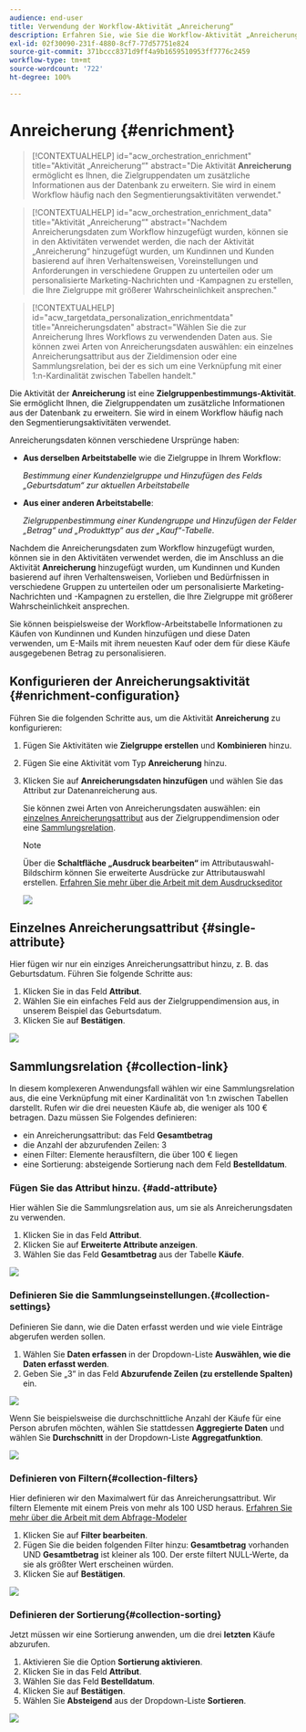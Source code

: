 ```yaml
---
audience: end-user
title: Verwendung der Workflow-Aktivität „Anreicherung“
description: Erfahren Sie, wie Sie die Workflow-Aktivität „Anreicherung“ verwenden.
exl-id: 02f30090-231f-4880-8cf7-77d57751e824
source-git-commit: 371bccc8371d9ff4a9b1659510953ff7776c2459
workflow-type: tm+mt
source-wordcount: '722'
ht-degree: 100%

---
```


# Anreicherung {#enrichment}

>[!CONTEXTUALHELP]
>id="acw_orchestration_enrichment"
>title="Aktivität „Anreicherung“"
>abstract="Die Aktivität **Anreicherung** ermöglicht es Ihnen, die Zielgruppendaten um zusätzliche Informationen aus der Datenbank zu erweitern. Sie wird in einem Workflow häufig nach den Segmentierungsaktivitäten verwendet."

>[!CONTEXTUALHELP]
>id="acw_orchestration_enrichment_data"
>title="Aktivität „Anreicherung“"
>abstract="Nachdem Anreicherungsdaten zum Workflow hinzugefügt wurden, können sie in den Aktivitäten verwendet werden, die nach der Aktivität „Anreicherung“ hinzugefügt wurden, um Kundinnen und Kunden basierend auf ihren Verhaltensweisen, Voreinstellungen und Anforderungen in verschiedene Gruppen zu unterteilen oder um personalisierte Marketing-Nachrichten und -Kampagnen zu erstellen, die Ihre Zielgruppe mit größerer Wahrscheinlichkeit ansprechen."

>[!CONTEXTUALHELP]
>id="acw_targetdata_personalization_enrichmentdata"
>title="Anreicherungsdaten"
>abstract="Wählen Sie die zur Anreicherung Ihres Workflows zu verwendenden Daten aus. Sie können zwei Arten von Anreicherungsdaten auswählen: ein einzelnes Anreicherungsattribut aus der Zieldimension oder eine Sammlungsrelation, bei der es sich um eine Verknüpfung mit einer 1:n-Kardinalität zwischen Tabellen handelt."

Die Aktivität der **Anreicherung** ist eine **Zielgruppenbestimmungs-Aktivität**. Sie ermöglicht Ihnen, die Zielgruppendaten um zusätzliche Informationen aus der Datenbank zu erweitern. Sie wird in einem Workflow häufig nach den Segmentierungsaktivitäten verwendet.

Anreicherungsdaten können verschiedene Ursprünge haben:

* **Aus derselben Arbeitstabelle** wie die Zielgruppe in Ihrem Workflow:

  *Bestimmung einer Kundenzielgruppe und Hinzufügen des Felds „Geburtsdatum“ zur aktuellen Arbeitstabelle*

* **Aus einer anderen Arbeitstabelle**:

  *Zielgruppenbestimmung einer Kundengruppe und Hinzufügen der Felder „Betrag“ und „Produkttyp“ aus der „Kauf“-Tabelle*.

Nachdem die Anreicherungsdaten zum Workflow hinzugefügt wurden, können sie in den Aktivitäten verwendet werden, die im Anschluss an die Aktivität **Anreicherung** hinzugefügt wurden, um Kundinnen und Kunden basierend auf ihren Verhaltensweisen, Vorlieben und Bedürfnissen in verschiedene Gruppen zu unterteilen oder um personalisierte Marketing-Nachrichten und -Kampagnen zu erstellen, die Ihre Zielgruppe mit größerer Wahrscheinlichkeit ansprechen.

Sie können beispielsweise der Workflow-Arbeitstabelle Informationen zu Käufen von Kundinnen und Kunden hinzufügen und diese Daten verwenden, um E-Mails mit ihrem neuesten Kauf oder dem für diese Käufe ausgegebenen Betrag zu personalisieren.

## Konfigurieren der Anreicherungsaktivität {#enrichment-configuration}

Führen Sie die folgenden Schritte aus, um die Aktivität **Anreicherung** zu konfigurieren:

1. Fügen Sie Aktivitäten wie **Zielgruppe erstellen** und **Kombinieren** hinzu.
1. Fügen Sie eine Aktivität vom Typ **Anreicherung** hinzu.
1. Klicken Sie auf **Anreicherungsdaten hinzufügen** und wählen Sie das Attribut zur Datenanreicherung aus.

   Sie können zwei Arten von Anreicherungsdaten auswählen: ein [einzelnes Anreicherungsattribut](#single-attribute) aus der Zielgruppendimension oder eine [Sammlungsrelation](#collection-link).

   >[!NOTE]
   >
   >Über die **Schaltfläche „Ausdruck bearbeiten“** im Attributauswahl-Bildschirm können Sie erweiterte Ausdrücke zur Attributauswahl erstellen. [Erfahren Sie mehr über die Arbeit mit dem Ausdruckseditor](../../query/expression-editor.md)

   ![](../assets/workflow-enrichment1.png)

## Einzelnes Anreicherungsattribut {#single-attribute}

Hier fügen wir nur ein einziges Anreicherungsattribut hinzu, z. B. das Geburtsdatum. Führen Sie folgende Schritte aus:

1. Klicken Sie in das Feld **Attribut**.
1. Wählen Sie ein einfaches Feld aus der Zielgruppendimension aus, in unserem Beispiel das Geburtsdatum.
1. Klicken Sie auf **Bestätigen**.

![](../assets/workflow-enrichment2.png)

## Sammlungsrelation {#collection-link}

In diesem komplexeren Anwendungsfall wählen wir eine Sammlungsrelation aus, die eine Verknüpfung mit einer Kardinalität von 1:n zwischen Tabellen darstellt. Rufen wir die drei neuesten Käufe ab, die weniger als 100 € betragen. Dazu müssen Sie Folgendes definieren:

* ein Anreicherungsattribut: das Feld **Gesamtbetrag**
* die Anzahl der abzurufenden Zeilen: 3
* einen Filter: Elemente herausfiltern, die über 100 € liegen
* eine Sortierung: absteigende Sortierung nach dem Feld **Bestelldatum**.

### Fügen Sie das Attribut hinzu. {#add-attribute}

Hier wählen Sie die Sammlungsrelation aus, um sie als Anreicherungsdaten zu verwenden.

1. Klicken Sie in das Feld **Attribut**.
1. Klicken Sie auf **Erweiterte Attribute anzeigen**.
1. Wählen Sie das Feld **Gesamtbetrag** aus der Tabelle **Käufe**.

![](../assets/workflow-enrichment3.png)

### Definieren Sie die Sammlungseinstellungen.{#collection-settings}

Definieren Sie dann, wie die Daten erfasst werden und wie viele Einträge abgerufen werden sollen.

1. Wählen Sie **Daten erfassen** in der Dropdown-Liste **Auswählen, wie die Daten erfasst werden**.
1. Geben Sie „3“ in das Feld **Abzurufende Zeilen (zu erstellende Spalten)** ein.

![](../assets/workflow-enrichment4.png)

Wenn Sie beispielsweise die durchschnittliche Anzahl der Käufe für eine Person abrufen möchten, wählen Sie stattdessen **Aggregierte Daten** und wählen Sie **Durchschnitt** in der Dropdown-Liste **Aggregatfunktion**.

![](../assets/workflow-enrichment5.png)

### Definieren von Filtern{#collection-filters}

Hier definieren wir den Maximalwert für das Anreicherungsattribut. Wir filtern Elemente mit einem Preis von mehr als 100 USD heraus. [Erfahren Sie mehr über die Arbeit mit dem Abfrage-Modeler](../../query/query-modeler-overview.md)

1. Klicken Sie auf **Filter bearbeiten**.
1. Fügen Sie die beiden folgenden Filter hinzu: **Gesamtbetrag** vorhanden UND **Gesamtbetrag** ist kleiner als 100. Der erste filtert NULL-Werte, da sie als größter Wert erscheinen würden.
1. Klicken Sie auf **Bestätigen**.

![](../assets/workflow-enrichment6.png)

### Definieren der Sortierung{#collection-sorting}

Jetzt müssen wir eine Sortierung anwenden, um die drei **letzten** Käufe abzurufen.

1. Aktivieren Sie die Option **Sortierung aktivieren**.
1. Klicken Sie in das Feld **Attribut**.
1. Wählen Sie das Feld **Bestelldatum**.
1. Klicken Sie auf **Bestätigen**.
1. Wählen Sie **Absteigend** aus der Dropdown-Liste **Sortieren**.

![](../assets/workflow-enrichment7.png)

<!--

Add other fields
use it in delivery


cardinality between the tables (1-N)
1. select attribute to use as enrichment data

    display advanced fields option
    i button

    note: attributes from the target dimension

1. Select how the data is collected
1. number of records to retrieve if want to retrieve a collection of multiple records
1. Apply filters and build rule

    select an existing filter
    save the filter for reuse
    view results of the filter visually or in code view

1. sort records using an attribute

leverage enrichment data in campaign

where we can use the enrichment data: personalize email, other use cases?

## Example

-->
